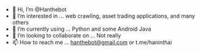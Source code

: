- 👋 Hi, I’m @Hanthebot
- 👀 I’m interested in ... web crawling, asset trading applications, and many others
- 🌱 I’m currently using ... Python and some Android Java
- 💞️ I’m looking to collaborate on ... Not really
- 📫 How to reach me ... hanthebot@gmail.com or t.me/haninthai

<!---
Hanthebot/Hanthebot is a ✨ special ✨ repository because its `README.md` (this file) appears on your GitHub profile.
You can click the Preview link to take a look at your changes.
--->
